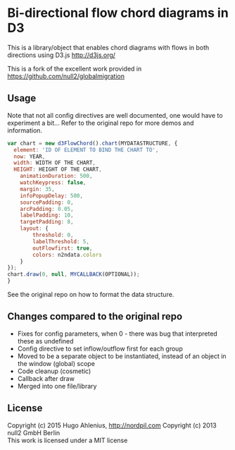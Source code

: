 # Bi-directional flow chord diagrams in D3
This is a library/object that enables chord diagrams with flows in both directions using D3.js http://d3js.org/

This is a fork of the excellent work provided in https://github.com/null2/globalmigration

## Usage
Note that not all config directives are well documented, one would have to experiment a bit... Refer to the original repo for more demos and information.
```javascript
var chart = new d3FlowChord().chart(MYDATASTRUCTURE, {
  element: 'ID OF ELEMENT TO BIND THE CHART TO',
  now: YEAR,
  width: WIDTH OF THE CHART,
  HEIGHT: HEIGHT OF THE CHART,
	animationDuration: 500,
	watchKeypress: false,
	margin: 35,
	infoPopupDelay: 500,
	sourcePadding: 0,
	arcPadding: 0.05,
	labelPadding: 10,
	targetPadding: 8,
	layout: {
		threshold: 0,
		labelThreshold: 5,
		outFlowfirst: true,
		colors: n2ndata.colors
	}
});
chart.draw(0, null, MYCALLBACK(OPTIONAL));
}
```
See the original repo on how to format the data structure.

## Changes compared to the original repo
* Fixes for config parameters, when 0 - there was bug that interpreted these as undefined
* Config directive to set inflow/outflow first for each group
* Moved to be a separate object to be instantiated, instead of an object in the window (global) scope
* Code cleanup (cosmetic)
* Callback after draw
* Merged into one file/library

## License
Copyright (c) 2015 Hugo Ahlenius, http://nordpil.com
Copyright (c) 2013 null2 GmbH Berlin  
This work is licensed under a MIT license
